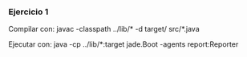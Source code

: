 ### Ejercicio 1

Compilar con:
javac -classpath ../lib/* -d target/ src/*.java

Ejecutar con:
java -cp ../lib/*:target jade.Boot -agents report:Reporter
